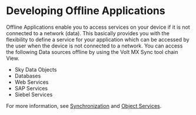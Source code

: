                          


Developing Offline Applications
===============================

Offline Applications enable you to access services on your device if it is not connected to a network (data). This basically provides you with the flexibility to define a service for your application which can be accessed by the user when the device is not connected to a network. You can access the following Data sources offline by using the Volt MX Sync tool chain View.

*   Sky Data Objects
*   Databases
*   Web Services
*   SAP Services
*   Siebel Services

<!-- For more information, see [Synchronization](../../../Foundry/voltmx_foundry_user_guide/Content/Synchronization.md) and [Object Services](../../../Foundry/voltmx_foundry_user_guide/Content/Objectservices.md). -->
For more information, see [Synchronization](../../../Foundry/voltmx_foundry_user_guide/Content/offline_Sync.md) and [Object Services](../../../Foundry/voltmx_foundry_user_guide/Content/Objectservices.md).
